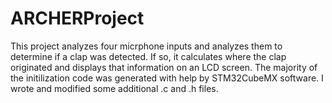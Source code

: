 # ARCHERProject

This project analyzes four micrphone inputs and analyzes them to determine if a clap was detected. If so, it calculates where the clap originated and displays that information on an LCD screen. The majority of the initilization code was generated with help by STM32CubeMX software. I wrote and modified some additional .c and .h files. 
